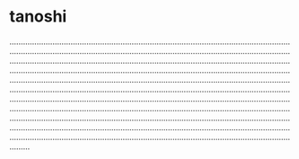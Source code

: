 # tanoshi
.............................................................................................................................................................................................................................................................................................................................................................................................................................................................................................................................................................................................................................................................................................................................................................................................................................................................................................................................................................................................................................................................................................................................................................................................................................................................................................................................................................................................................................